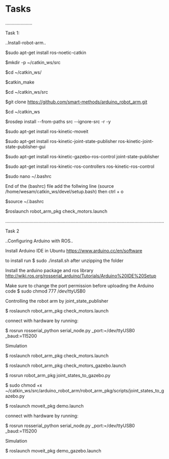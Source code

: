 # Tasks

.....................

Task 1:

..Install-robot-arm..

$sudo apt-get install ros-noetic-catkin

$mkdir -p ~/catkin_ws/src

$cd ~/catkin_ws/

$catkin_make

$cd ~/catkin_ws/src

$git clone https://github.com/smart-methods/arduino_robot_arm.git 

$cd ~/catkin_ws

$rosdep install --from-paths src --ignore-src -r -y

$sudo apt-get install ros-kinetic-moveit

$sudo apt-get install ros-kinetic-joint-state-publisher ros-kinetic-joint-state-publisher-gui

$sudo apt-get install ros-kinetic-gazebo-ros-control joint-state-publisher

$sudo apt-get install ros-kinetic-ros-controllers ros-kinetic-ros-control

$sudo nano ~/.bashrc

End of the (bashrc) file add the follwing line
(source /home/wesam/catkin_ws/devel/setup.bash)
then 
ctrl + o

$source ~/.bashrc

$roslaunch robot_arm_pkg check_motors.launch



............................................................................................................................

Task 2

..Configuring Arduino with ROS..

Install Arduino IDE in Ubuntu https://www.arduino.cc/en/software 

to install run $ sudo ./install.sh after unzipping the folder

Install the arduino package and ros library http://wiki.ros.org/rosserial_arduino/Tutorials/Arduino%20IDE%20Setup

Make sure to change the port permission before uploading the Arduino code $ sudo chmod 777 /dev/ttyUSB0

Controlling the robot arm by joint_state_publisher

$ roslaunch robot_arm_pkg check_motors.launch

connect with hardware by running:

$ rosrun rosserial_python serial_node.py _port:=/dev/ttyUSB0 _baud:=115200

Simulation

$ roslaunch robot_arm_pkg check_motors.launch

$ roslaunch robot_arm_pkg check_motors_gazebo.launch

$ rosrun robot_arm_pkg joint_states_to_gazebo.py

$ sudo chmod +x ~/catkin_ws/src/arduino_robot_arm/robot_arm_pkg/scripts/joint_states_to_gazebo.py

$ roslaunch moveit_pkg demo.launch

connect with hardware by running:

$ rosrun rosserial_python serial_node.py _port:=/dev/ttyUSB0 _baud:=115200

Simulation

$ roslaunch moveit_pkg demo_gazebo.launch








